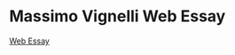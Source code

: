 # Massimo Vignelli Web Essay


[Web Essay](https://jessicaw89.github.io/massimo-vignelli/massimovignelli.html)

